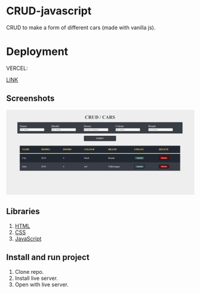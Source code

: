 # CRUD-javascript

CRUD to make a form of different cars (made with vanilla js).

# Deployment

VERCEL: 

[LINK](https://crud-javascript.vercel.app/)

## Screenshots

![Screenshot](./screenshots/screenshot.png)

## Libraries

1.  [HTML](https://developer.mozilla.org/en-US/docs/Web/HTML)
2.  [CSS](https://developer.mozilla.org/en-US/docs/Web/CSS)
2.  [JavaScript](https://developer.mozilla.org/en-US/docs/Web/JavaScript)

## Install and run project

1. Clone repo.
2. Install live server.
3. Open with live server.

